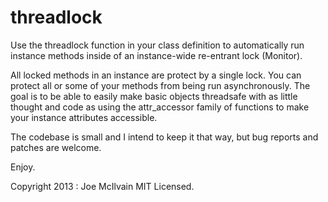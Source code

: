 threadlock
==========

Use the threadlock function in your class definition to automatically run instance methods inside of an instance-wide re-entrant lock (Monitor).  

All locked methods in an instance are protect by a single lock.  You can protect all or some of your methods from being run asynchronously.  The goal is to be able to easily make basic objects threadsafe with as little thought and code as using the attr_accessor family of functions to make your instance attributes accessible.

The codebase is small and I intend to keep it that way, but bug reports and patches are welcome.

Enjoy.

Copyright 2013 : Joe McIlvain
MIT Licensed.